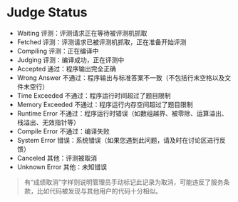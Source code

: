 # Judge Status

- <span class="record-status--text pending">Waiting</span> 评测：评测请求正在等待被评测机抓取
- <span class="record-status--text progress">Fetched</span> 评测：评测请求已被评测机抓取，正在准备开始评测
- <span class="record-status--text progress">Compiling</span> 评测：正在编译中
- <span class="record-status--text progress">Judging</span> 评测：编译成功，正在评测中
- <span class="record-status--text pass">Accepted</span> 通过：程序输出完全正确
- <span class="record-status--text fail">Wrong Answer</span> 不通过：程序输出与标准答案不一致（不包括行末空格以及文件末空行）
- <span class="record-status--text fail">Time Exceeded</span> 不通过：程序运行时间超过了题目限制
- <span class="record-status--text fail">Memory Exceeded</span> 不通过：程序运行内存空间超过了题目限制
- <span class="record-status--text fail">Runtime Error</span> 不通过：程序运行时错误（如数组越界、被零除、运算溢出、栈溢出、无效指针等）
- <span class="record-status--text fail">Compile Error</span> 不通过：编译失败
- <span class="record-status--text fail">System Error</span> 错误：系统错误（如果您遇到此问题，请及时在讨论区进行反馈）
- <span class="record-status--text ignored">Canceled</span> 其他：评测被取消
- <span class="record-status--text fail">Unknown Error</span> 其他：未知错误

<blockquote class="note">有“成绩取消”字样则说明管理员手动标记此记录为取消，可能违反了服务条款，比如代码被发现与其他用户的代码十分相似。</blockquote>
